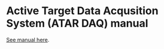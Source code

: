 # Active Target Data Acqusition System (ATAR DAQ) manual

[See manual here](https://jaca230.github.io/hdsoc_daq_manual/).
